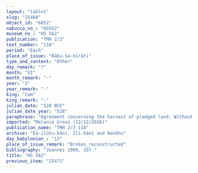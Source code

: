 ```yaml
---
layout: "tablet"
slug: "25468"
object_id: "6852"
nabucco_no_: "HS562"
museum_no_: "HS 562"
publication: "TMH 2/3"
text_number: "118"
period: "Each"
place_of_issue: "Bābu-ša-kirāti"
type_and_content: "Other"
day_remark: "?"
month: "VI"
month_remark: "-"
year: "2"
year_remark: "-"
king: "Cam"
king_remark: "-"
julian_date: "528 BCE"
julian_date_year: "528"
paraphrase: "Agreement concerning the harvest of pledged land: Without the consent of <strong>A</strong>, <strong>D</strong> will not give to <strong><sup>f</sup>B</strong> nor any other person the harvest of her field (<em>ebūr eqli</em>) which is pledged to <strong>A</strong> and entrusted (<em>paqādu</em>) to <strong>D</strong>. The field is located in the irrigation district (<em>tamirtu</em>) of the Oven Gate (<em>bāb kīri</em>) and adjoining (the house of) <strong>C</strong>. 2 witnesses and the scribe.<br /> &nbsp;<br /> <strong>A</strong> = Mu&scaron;ēzib-Bēl/Zēr-Bābili//(Ea-)ilūtu-bāni; <strong><sup>f</sup>B</strong> = <sup>f</sup>Busasa/Bēl-uballiṭ//(Ea-)ilūtu-bāni; <strong>C</strong> = &Scaron;ama&scaron;-iddin/&Scaron;umu-ukīn//(Ea-)ilūtu-bāni; <strong>D</strong> = Nab&ucirc;-nūr-ka-lūmur/Nab&ucirc;-nāṣir/Nūr-S&icirc;n; Scribe = Nab&ucirc;-aplu-iddin/[&hellip;]//Rab&ucirc;tu-&scaron;a-Adad<br /> &nbsp;"
imported: "Melanie Gross (12/12/2016)"
publication_name: "TMH 2/3 118"
archive: "Ea-ilūtu-bāni, Ilī-bāni and Nanāhu"
day_babylonian_: "13"
place_of_issue_remark: "Broken_reconstructed"
bibliography: "Joannès 1989, 197."
title: "HS 562"
previous_item: "25471"
---
```

